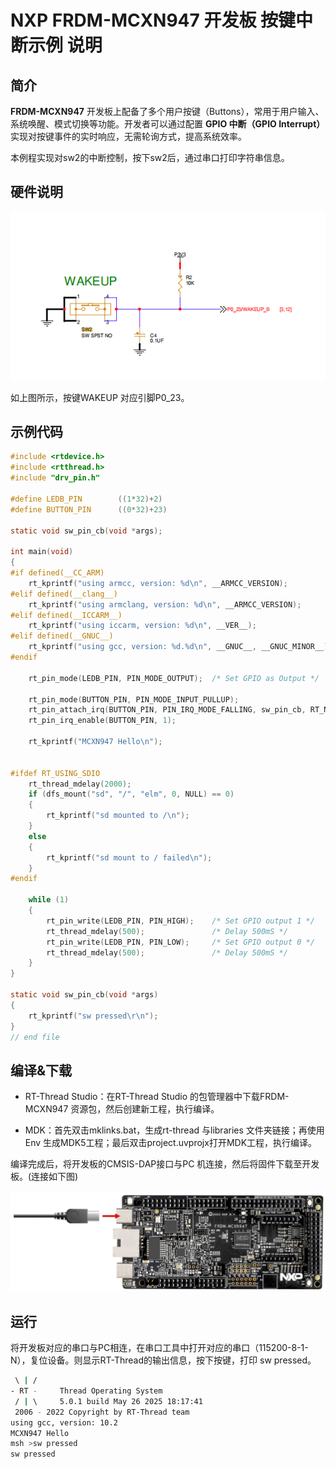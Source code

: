 # NXP FRDM-MCXN947 开发板 按键中断示例 说明

## 简介

**FRDM-MCXN947** 开发板上配备了多个用户按键（Buttons），常用于用户输入、系统唤醒、模式切换等功能。开发者可以通过配置 **GPIO 中断（GPIO Interrupt）** 实现对按键事件的实时响应，无需轮询方式，提高系统效率。

本例程实现对sw2的中断控制，按下sw2后，通过串口打印字符串信息。

## 硬件说明

![image-20250526181055698](figures/image-20250526181055698.png)

如上图所示，按键WAKEUP 对应引脚P0_23。

## 示例代码

```c
#include <rtdevice.h>
#include <rtthread.h>
#include "drv_pin.h"

#define LEDB_PIN        ((1*32)+2)
#define BUTTON_PIN      ((0*32)+23)

static void sw_pin_cb(void *args);

int main(void)
{
#if defined(__CC_ARM)
    rt_kprintf("using armcc, version: %d\n", __ARMCC_VERSION);
#elif defined(__clang__)
    rt_kprintf("using armclang, version: %d\n", __ARMCC_VERSION);
#elif defined(__ICCARM__)
    rt_kprintf("using iccarm, version: %d\n", __VER__);
#elif defined(__GNUC__)
    rt_kprintf("using gcc, version: %d.%d\n", __GNUC__, __GNUC_MINOR__);
#endif

    rt_pin_mode(LEDB_PIN, PIN_MODE_OUTPUT);  /* Set GPIO as Output */

    rt_pin_mode(BUTTON_PIN, PIN_MODE_INPUT_PULLUP);
    rt_pin_attach_irq(BUTTON_PIN, PIN_IRQ_MODE_FALLING, sw_pin_cb, RT_NULL);
    rt_pin_irq_enable(BUTTON_PIN, 1);

    rt_kprintf("MCXN947 Hello\n");


#ifdef RT_USING_SDIO
    rt_thread_mdelay(2000);
    if (dfs_mount("sd", "/", "elm", 0, NULL) == 0)
    {
        rt_kprintf("sd mounted to /\n");
    }
    else
    {
        rt_kprintf("sd mount to / failed\n");
    }
#endif

    while (1)
    {
        rt_pin_write(LEDB_PIN, PIN_HIGH);    /* Set GPIO output 1 */
        rt_thread_mdelay(500);               /* Delay 500mS */
        rt_pin_write(LEDB_PIN, PIN_LOW);     /* Set GPIO output 0 */
        rt_thread_mdelay(500);               /* Delay 500mS */
    }
}

static void sw_pin_cb(void *args)
{
    rt_kprintf("sw pressed\r\n");
}
// end file
```

## 编译&下载

* RT-Thread Studio：在RT-Thread Studio 的包管理器中下载FRDM-MCXN947 资源包，然后创建新工程，执行编译。

* MDK：首先双击mklinks.bat，生成rt-thread 与libraries 文件夹链接；再使用Env 生成MDK5工程；最后双击project.uvprojx打开MDK工程，执行编译。

编译完成后，将开发板的CMSIS-DAP接口与PC 机连接，然后将固件下载至开发板。(连接如下图)

![](figures/usb_pc.png)

## 运行

将开发板对应的串口与PC相连，在串口工具中打开对应的串口（115200-8-1-N），复位设备。则显示RT-Thread的输出信息，按下按键，打印 sw pressed。

```bash
 \ | /
- RT -     Thread Operating System
 / | \     5.0.1 build May 26 2025 18:17:41
 2006 - 2022 Copyright by RT-Thread team
using gcc, version: 10.2
MCXN947 Hello
msh >sw pressed
sw pressed
```

